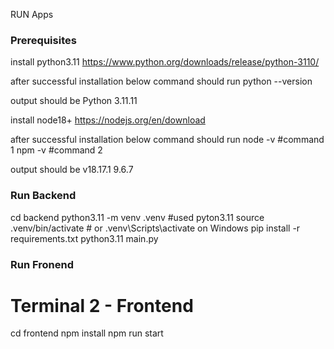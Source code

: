 RUN Apps

### **Prerequisites**

install python3.11
https://www.python.org/downloads/release/python-3110/

after successful installation below command should run
python --version

output should be 
Python 3.11.11

install node18+
https://nodejs.org/en/download

after successful installation below command should run
node -v #command 1
npm -v  #command 2

output should be
v18.17.1
9.6.7



### **Run Backend**

cd backend
python3.11 -m venv .venv        #used pyton3.11
source .venv/bin/activate  # or .venv\Scripts\activate on Windows
pip install -r requirements.txt
python3.11 main.py

### **Run Fronend**

# Terminal 2 - Frontend
cd frontend
npm install
npm run start
